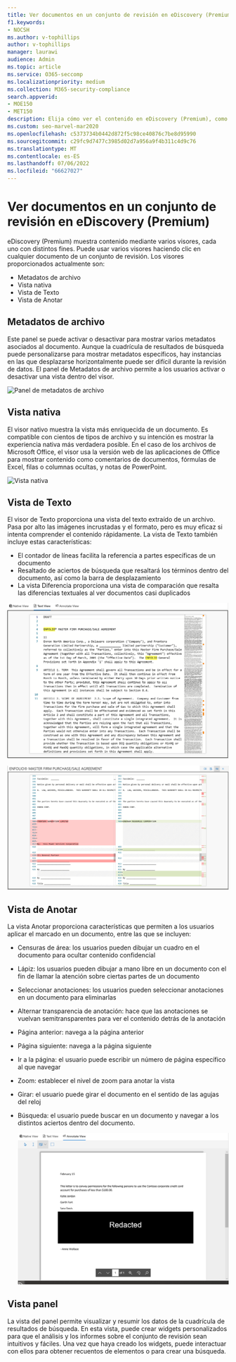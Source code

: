 ```yaml
---
title: Ver documentos en un conjunto de revisión en eDiscovery (Premium)
f1.keywords:
- NOCSH
ms.author: v-tophillips
author: v-tophillips
manager: laurawi
audience: Admin
ms.topic: article
ms.service: O365-seccomp
ms.localizationpriority: medium
ms.collection: M365-security-compliance
search.appverid:
- MOE150
- MET150
description: Elija cómo ver el contenido en eDiscovery (Premium), como texto, anotación, conversión o vista nativa.
ms.custom: seo-marvel-mar2020
ms.openlocfilehash: c5373734b0442d872f5c98ce40876c7be8d95990
ms.sourcegitcommit: c29fc9d7477c3985d02d7a956a9f4b311c4d9c76
ms.translationtype: MT
ms.contentlocale: es-ES
ms.lasthandoff: 07/06/2022
ms.locfileid: "66627027"
---
```

# <a name="view-documents-in-a-review-set-in-ediscovery-premium"></a>Ver documentos en un conjunto de revisión en eDiscovery (Premium)

eDiscovery (Premium) muestra contenido mediante varios visores, cada uno con distintos fines. Puede usar varios visores haciendo clic en cualquier documento de un conjunto de revisión. Los visores proporcionados actualmente son:

- Metadatos de archivo
- Vista nativa
- Vista de Texto
- Vista de Anotar

## <a name="file-metadata"></a>Metadatos de archivo

Este panel se puede activar o desactivar para mostrar varios metadatos asociados al documento. Aunque la cuadrícula de resultados de búsqueda puede personalizarse para mostrar metadatos específicos, hay instancias en las que desplazarse horizontalmente puede ser difícil durante la revisión de datos. El panel de Metadatos de archivo permite a los usuarios activar o desactivar una vista dentro del visor.

![Panel de metadatos de archivo
](../media/Reviewimage2.png)

## <a name="native-view"></a>Vista nativa

El visor nativo muestra la vista más enriquecida de un documento. Es compatible con cientos de tipos de archivo y su intención es mostrar la experiencia nativa más verdadera posible. En el caso de los archivos de Microsoft Office, el visor usa la versión web de las aplicaciones de Office para mostrar contenido como comentarios de documentos, fórmulas de Excel, filas o columnas ocultas, y notas de PowerPoint.

![Vista nativa
](../media/Reviewimage3.png)

## <a name="text-view"></a>Vista de Texto

El visor de Texto proporciona una vista del texto extraído de un archivo. Pasa por alto las imágenes incrustadas y el formato, pero es muy eficaz si intenta comprender el contenido rápidamente. La vista de Texto también incluye estas características:

- El contador de líneas facilita la referencia a partes específicas de un documento
- Resaltado de aciertos de búsqueda que resaltará los términos dentro del documento, así como la barra de desplazamiento
- La vista Diferencia proporciona una vista de comparación que resalta las diferencias textuales al ver documentos casi duplicados

![Vista de texto.](../media/Reviewimage4.png)

![Vista de diferencias.](../media/Reviewimage5.png)

## <a name="annotate-view"></a>Vista de Anotar

La vista Anotar proporciona características que permiten a los usuarios aplicar el marcado en un documento, entre las que se incluyen:

- Censuras de área: los usuarios pueden dibujar un cuadro en el documento para ocultar contenido confidencial
- Lápiz: los usuarios pueden dibujar a mano libre en un documento con el fin de llamar la atención sobre ciertas partes de un documento
- Seleccionar anotaciones: los usuarios pueden seleccionar anotaciones en un documento para eliminarlas
- Alternar transparencia de anotación: hace que las anotaciones se vuelvan semitransparentes para ver el contenido detrás de la anotación
- Página anterior: navega a la página anterior
- Página siguiente: navega a la página siguiente
- Ir a la página: el usuario puede escribir un número de página específico al que navegar
- Zoom: establecer el nivel de zoom para anotar la vista
- Girar: el usuario puede girar el documento en el sentido de las agujas del reloj
- Búsqueda: el usuario puede buscar en un documento y navegar a los distintos aciertos dentro del documento.

  ![Anotación de la vista.](../media/Reviewimage1.png)

## <a name="dashboard-view"></a>Vista panel

La vista del panel permite visualizar y resumir los datos de la cuadrícula de resultados de búsqueda. En esta vista, puede crear widgets personalizados para que el análisis y los informes sobre el conjunto de revisión sean intuitivos y fáciles. Una vez que haya creado los widgets, puede interactuar con ellos para obtener recuentos de elementos o para crear una búsqueda.
